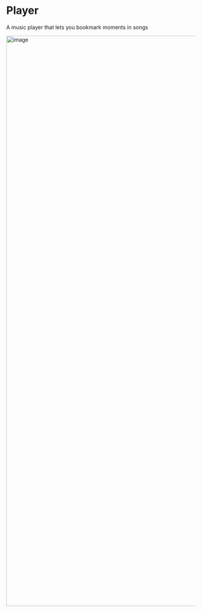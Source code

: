 # Player
A music player that lets you bookmark moments in songs

<img width="1512" alt="image" src="https://github.com/owenbrooks/player/assets/7232997/9639dcfe-4cc4-4d68-b336-7256fca84ae9">
